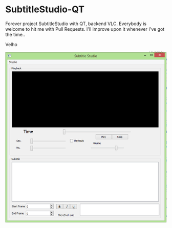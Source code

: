 # SubtitleStudio-QT
Forever project SubtitleStudio with QT, backend VLC.
Everybody is welcome to hit me with Pull Requests.
I'll improve upon it whenever I've got the time..

Velho

![alt tag](https://raw.githubusercontent.com/Velho/SubtitleStudio-QT/master/screenshot.PNG)
